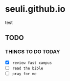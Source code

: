 # seuli.github.io
test

## TODO

### THINGS TO DO TODAY
- [x] `review fast campus`
- [ ] `read the bible`
- [ ] `pray for me`